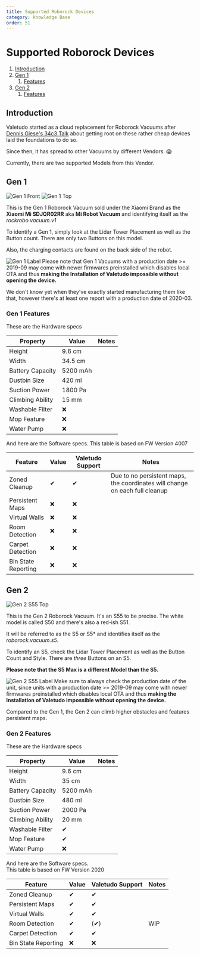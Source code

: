 ```yaml
---
title: Supported Roborock Devices
category: Knowledge Base
order: 51
---
```

# Supported Roborock Devices
1. [Introduction](#introduction)
2. [Gen 1](#gen-1)
    1. [Features](#gen-1-features)
3. [Gen 2](#gen-2)
    1. [Features](#gen-2-features)

## Introduction
Valetudo started as a cloud replacement for Roborock Vacuums after
[Dennis Giese's 34c3 Talk](https://media.ccc.de/v/34c3-9147-unleash_your_smart-home_devices_vacuum_cleaning_robot_hacking)
about getting root on these rather cheap devices laid the foundations to do so.

Since then, it has spread to other Vacuums by different Vendors. 😱

Currently, there are two supported Models from this Vendor.

## Gen 1 <a name="gen-1"></a>
![Gen 1 Front](./img/devices/roborock/gen-1-front.jpg)
![Gen 1 Top](./img/devices/roborock/gen-1-top.jpg)

This is the Gen 1 Roborock Vacuum sold under the Xiaomi Brand as the 
**Xiaomi Mi SDJQR02RR** aka **Mi Robot Vacuum** and identifying itself as the *rockrobo.vacuum.v1*

To identify a Gen 1, simply look at the Lidar Tower Placement as well as the Button count.
There are only two Buttons on this model.

Also, the charging contacts are found on the back side of the robot.

![Gen 1 Label](./img/devices/roborock/gen1-label.jpg)
Please note that Gen 1 Vacuums with a production date >= 2019-09 may come with newer firmwares preinstalled which disables
local OTA and thus **making the Installation of Valetudo impossible without opening the device.**

We don't know yet when they've exactly started manufacturing them like that, however there's at least
one report with a production date of 2020-03.

### Gen 1 Features <a name="gen-1-features"></a>
These are the Hardware specs

| Property         | Value    | Notes |
|------------------|----------|-------|
| Height           | 9.6 cm   |       |
| Width            | 34.5 cm  |       |
| Battery Capacity | 5200 mAh |       |
| Dustbin Size     | 420 ml   |       |
| Suction Power    | 1800 Pa  |       |
| Climbing Ability | 15 mm    |       |
| Washable Filter  | ❌       |       |
| Mop Feature      | ❌       |       |
| Water Pump       | ❌       |       |

And here are the Software specs.
This table is based on FW Version 4007

| Feature             | Value | Valetudo Support | Notes                                                                       |
|---------------------|-------|------------------|-----------------------------------------------------------------------------|
| Zoned Cleanup       | ✔     | ✔                | Due to no persistent maps, the coordinates will change on each full cleanup |
| Persistent Maps     | ❌     | ❌                |                                                                             |
| Virtual Walls       | ❌     | ❌                |                                                                             |
| Room Detection      | ❌     | ❌                |                                                                             |
| Carpet Detection    | ❌     | ❌                |                                                                             |
| Bin State Reporting | ❌     | ❌                |                                                                             |

## Gen 2 <a name="gen-2"></a>
![Gen 2 S55 Top](./img/devices/roborock/gen2-s55-front.jpg)

This is the Gen 2 Roborock Vacuum. It's an S55 to be precise.
The white model is called S50 and there's also a red-ish S51.

It will be referred to as the S5 or S5* and identifies itself as the *roborock.vacuum.s5*.

To identify an S5, check the Lidar Tower Placement as well as the Button Count and Style.
There are _three_ Buttons on an S5.

**Please note that the S5 Max is a different Model than the S5.**

![Gen 2 S55 Label](./img/devices/roborock/gen2-s55-label.jpg)
Make sure to always check the production date of the unit, since units with a production date >= 2019-09 may come with
newer firmwares preinstalled which disables local OTA and thus **making the Installation of Valetudo impossible without opening the device.**

Compared to the Gen 1, the Gen 2 can climb higher obstacles and features persistent maps.

### Gen 2 Features <a name="gen-2-features"></a>
These are the Hardware specs

| Property         | Value    | Notes |
|------------------|----------|-------|
| Height           | 9.6 cm   |       |
| Width            | 35 cm    |       |
| Battery Capacity | 5200 mAh |       |
| Dustbin Size     | 480 ml   |       |
| Suction Power    | 2000 Pa  |       |
| Climbing Ability | 20 mm    |       |
| Washable Filter  | ✔       |       |
| Mop Feature      | ✔       |       |
| Water Pump       | ❌       |       |

And here are the Software specs.<br>
This table is based on FW Version 2020

| Feature             | Value | Valetudo Support | Notes |
|---------------------|-------|------------------|-------|
| Zoned Cleanup       | ✔     | ✔                |       |
| Persistent Maps     | ✔     | ✔                |       |
| Virtual Walls       | ✔     | ✔                |       |
| Room Detection      | ✔     | (✔)              | WIP   |
| Carpet Detection    | ✔     | ✔                |       |
| Bin State Reporting | ❌     | ❌                |       |
